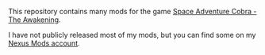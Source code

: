 This repository contains many mods for the game [Space Adventure Cobra - The Awakening](https://store.steampowered.com/app/2878220/Space_Adventure_Cobra__The_Awakening/).

I have not publicly released most of my mods, but you can find some on my [Nexus Mods account](https://next.nexusmods.com/profile/LeeTwentyThree).
